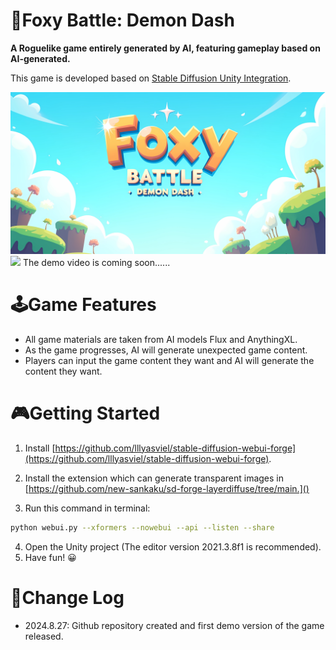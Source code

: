 # 🦊Foxy Battle: Demon Dash

**A Roguelike game entirely generated by AI, featuring gameplay based on AI-generated.**

This game is developed based on [Stable Diffusion Unity Integration](https://github.com/dobrado76/Stable-Diffusion-Unity-Integration).

![](/Assets/images/ComfyUI_00180_su.png)
![](https://www.youtube.com/watch?v=1lqRbmO4HMs)
The demo video is coming soon......

# 🕹Game Features

- All game materials are taken from AI models Flux and AnythingXL.
- As the game progresses, AI will generate unexpected game content.
- Players can input the game content they want and AI will generate the content they want.

# 🎮Getting Started

1. Install [https://github.com/lllyasviel/stable-diffusion-webui-forge](https://github.com/lllyasviel/stable-diffusion-webui-forge).
2. Install the extension which can generate transparent images in [https://github.com/new-sankaku/sd-forge-layerdiffuse/tree/main.]()

3. Run this command in terminal:

```sh
python webui.py --xformers --nowebui --api --listen --share
```

4. Open the Unity project (The editor version 2021.3.8f1 is recommended).
5. Have fun! 😀

# 📒Change Log

- 2024.8.27:  Github repository created and first demo version of the game released.

